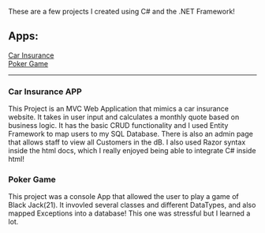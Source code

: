 These are a few projects I created using C# and the .NET Framework!
## Apps:
[Car Insurance](https://github.com/ErickLee85/C-SharpProjects/tree/main/CarInsurance)
<br>[Poker Game](https://github.com/ErickLee85/C-SharpProjects/tree/main/TwentyOne)

<hr> 

### Car Insurance APP
This Project is an MVC Web Application that mimics a car insurance website. It takes in user input and calculates
a monthly quote based on business logic. It has the basic CRUD functionality and I used Entity Framework to map users to my SQL Database. There is also an admin page that allows staff to view all Customers in the dB. I also used Razor syntax inside the html docs, which I really enjoyed being able to integrate C# inside html!

### Poker Game
This project was a console App that allowed the user to play a game of Black Jack(21). It invovled several classes
and different DataTypes, and also mapped Exceptions into a database! This one was stressful but I learned a lot.
